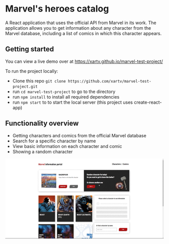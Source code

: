 # Marvel's heroes catalog
A React application that uses the official API from Marvel in its work. The application allows you to get information about any character from the Marvel database, including a list of comics in which this character appears.

## Getting started
You can view a live demo over at https://xartv.github.io/marvel-test-project/

To run the project locally:
* Clone this repo `git clone https://github.com/xartv/marvel-test-project.git`
* run `cd marvel-test-project` to go to the directory 
* run `npm install` to install all required dependencies
* run `npm start` to to start the local server (this project uses create-react-app)

## Functionality overview
* Getting characters and comics from the official Marvel database
* Search for a specific character by name
* View basic information on each character and comic
* Showing a random character

![preview](./src/resources/img/preview.gif)
